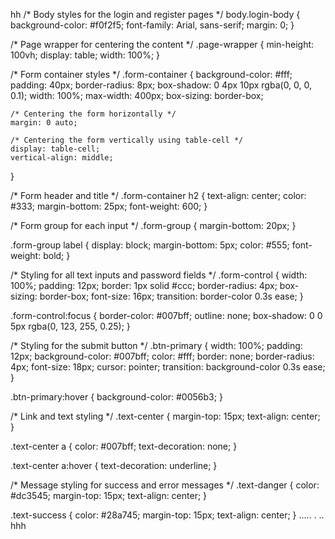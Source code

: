 hh
/* Body styles for the login and register pages */
body.login-body {
    background-color: #f0f2f5;
    font-family: Arial, sans-serif;
    margin: 0;
}

/* Page wrapper for centering the content */
.page-wrapper {
    min-height: 100vh;
    display: table;
    width: 100%;
}

/* Form container styles */
.form-container {
    background-color: #fff;
    padding: 40px;
    border-radius: 8px;
    box-shadow: 0 4px 10px rgba(0, 0, 0, 0.1);
    width: 100%;
    max-width: 400px;
    box-sizing: border-box;

    /* Centering the form horizontally */
    margin: 0 auto;
    
    /* Centering the form vertically using table-cell */
    display: table-cell;
    vertical-align: middle;
}

/* Form header and title */
.form-container h2 {
    text-align: center;
    color: #333;
    margin-bottom: 25px;
    font-weight: 600;
}

/* Form group for each input */
.form-group {
    margin-bottom: 20px;
}

.form-group label {
    display: block;
    margin-bottom: 5px;
    color: #555;
    font-weight: bold;
}

/* Styling for all text inputs and password fields */
.form-control {
    width: 100%;
    padding: 12px;
    border: 1px solid #ccc;
    border-radius: 4px;
    box-sizing: border-box;
    font-size: 16px;
    transition: border-color 0.3s ease;
}

.form-control:focus {
    border-color: #007bff;
    outline: none;
    box-shadow: 0 0 5px rgba(0, 123, 255, 0.25);
}

/* Styling for the submit button */
.btn-primary {
    width: 100%;
    padding: 12px;
    background-color: #007bff;
    color: #fff;
    border: none;
    border-radius: 4px;
    font-size: 18px;
    cursor: pointer;
    transition: background-color 0.3s ease;
}

.btn-primary:hover {
    background-color: #0056b3;
}

/* Link and text styling */
.text-center {
    margin-top: 15px;
    text-align: center;
}

.text-center a {
    color: #007bff;
    text-decoration: none;
}

.text-center a:hover {
    text-decoration: underline;
}

/* Message styling for success and error messages */
.text-danger {
    color: #dc3545;
    margin-top: 15px;
    text-align: center;
}

.text-success {
    color: #28a745;
    margin-top: 15px;
    text-align: center;
}
.....
. .. 
hhh





